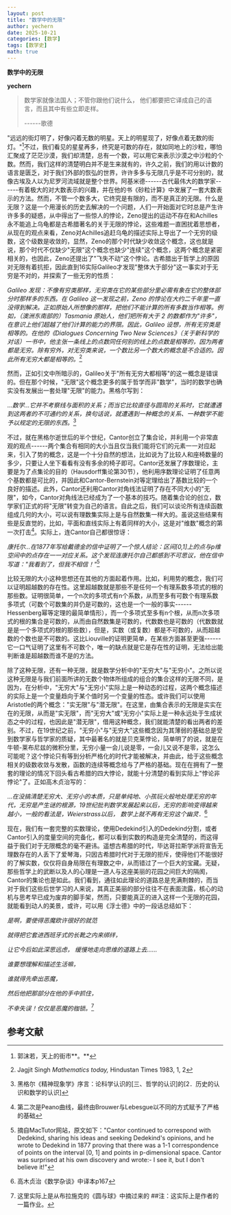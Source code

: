 ```yaml
---
layout: post
title: "数学中的无限"
author: yechern
date: 2025-10-21
categories: [数学]
tags: [数学史]
math: true
---
```




**数学中的无限**

**yechern**

> 数学家就像法国人；不管你跟他们说什么，
> 他们都要把它译成自己的语言，而且其中有些立即走样。
> 
> ------歌德

"远远的街灯明了，好像闪着无数的明星。天上的明星现了，好像点着无数的街灯。"[^1]不过，我们看见的星星再多，终究是可数的存在，就如同地上的沙粒，哪怕汇聚成了茫茫沙漠，我们却清楚，总有一个数，可以用它来表示沙漠之中沙粒的个数。然而，我们这样的清楚明白并不是生来就有的，许久之前，我们的用以计数的语言是匮乏，对于我们外部的恢弘的世界，许许多多与无限几乎是不可分别的，就像古埃及人以为尼罗河流域就是整个世界。阿基米德------古代最伟大的数学家------有着极大的对大数表示的兴趣，并在他的书《砂粒计算》中发展了一套大数表示的方法。然而，不管一个数多大，它终究是有限的，而不是真正的无限。什么是无限？这是一个用漫长的历史去解决的一个问题，人们一开始面对它时总是产生许许多多的疑惑，从中得出了一些惊人的悖论，Zeno提出的运动不存在和Achilles永不能追上乌龟都是古希腊著名的关于无限的悖论，这些难题一直困扰着思想者，从现在的观点来看，Zeno对Achilles追赶乌龟的描述实际上导出了一个无穷的级数，这个级数是收敛的，显然，Zeno的那个时代缺少收敛这个概念，这也就是说，那个时代不仅缺少"无限"这个概念也缺少"连续"这个概念，这两个概念是紧密相关的，也因此，Zeno还提出了"飞失不动"这个悖论。古希腊出于哲学上的原因对无限有着抗拒，因此直到16实际Galileo才发现"整体大于部分"这一事实对于无穷是不对的，并探索了一些无穷的性质：

*Galileo
发现：不像有穷类那样，无穷类在它的某些部分里必需有象在它的整体部分时那样多的东西。在
Galileo 这一发现之前，Zeno
的悖论在大约二千年里一直没得到解决。正如原始人所想像的那样，把他们不能计算的所有多数当作相等。例如，（澳洲东南部的）Tasmania
原始人，他们把所有大于 2
的数都作为"许多"，在意识上他们超越了他们计算的能力的界限。因此，Galileo
设想，所有无穷类是相等的。在他的《Dialogues Concerning Two New
Sciences》（关于新科学的对话）一书中，他主张一条线上的点数同任何别的线上的点数是相等的，因为两者都是无穷。除有穷外，对无穷类来说，一个数比另一个数大的概念是不合适的。因此所有无穷大都是相等的。*[^2]

然而，正如引文中所暗示的，Galileo关于"所有无穷大都相等"的这一概念是错误的。但在那个时候，"无限"这个概念更多的属于哲学而非"数学"，当时的数学也确实没有发展出一套处理"无限"的能力。黑格尔写到：

...*数学...它并不考察线与面积的关系；而当它比较直径与圆周的关系时，它就遭遇到这两者的不可通约的关系，换句话说，就遭遇到一种概念的关系、一种数学不能予以规定的无限的东西。*[^3]

不过，就在黑格尔逝世后的半个世纪，Cantor创立了集合论，并利用一个非常直观的观点------两个集合有相同的大小当且仅当我们能将它们的元素一一对应起来，引入了势的概念，这是一个十分自然的想法，比如说为了比较人和座椅数量的多少，只要让人坐下看看有没有多余的椅子即可。Cantor还发展了序数理论，主要是为了点集论的目的（Hausdorff集论第30节），他利用序数理论证明了任意两个基数都是可比的，并因此和Cantor-Bernstein对等定理给出了基数比较的一个良好的描述。此外，Cantor还利用Cantor对角线法证明了存在不同大小的"无限"，如今，Cantor对角线法已经成为了一个基本的技巧。随着集合论的创立，数学家们正式的将"无限"转变为自己的语言。自此之后，我们可以谈论所有连续函数组成几何的大小，可以说有理数集实际上是与自然数集一样大的。虽说这些结果有些是反直觉的，比如，平面和直线实际上有着同样的大小，这是对"维数"概念的第一次打击[^4]。实际上，连Cantor自己都很惊讶：

*康托尔...在1877年写给戴德金的信中证明了一个惊人结论：区间\[0,1\]上的点与p维空间中的点存在一一对应关系。这个发现连康托尔自己都感到不可思议，他在信中写道：\"我看到了，但我不相信！\"*[^5]

比较无限的大小这种思想还在其他的方面起着作用。比如，利用势的概念，我们可以证明超越数的存在性。这里超越数就是那些不是任何一个有理系数多项式的根的那些数。证明很简单，一个n次的多项式有n个系数，从而至多有可数个有理系数多项式（可数个可数集的并仍是可数的，这也是一个一般的事实------Hessenberg幂等定理的最简单情形），而一个多项式至多有n个根，从而n次多项式的根的集合是可数的，从而由自然数集是可数的，代数数也是可数的（代数数就是是一个多项式的根的那些数），但是，实数（或复数）都是不可数的，从而超越数的个数也是不可数的。这比Liouville的证明更简单，在某些方面甚至更强------它一口气证明了这里有不可数个，唯一的缺点就是它是存在性的证明，无法给出能判断谁是超越数而谁不是的方法。

除了这种无限，还有一种无限，就是数学分析中的"无穷大"与"无穷小"。之所以说这种无限是与我们前面所讲的无数个物体所组成的组合的集合这样的无限不同，是因为，在分析中，"无穷大"与"无穷小"实际上是一种动态的过程，这两个概念描述的实际上是一个变量趋向于某个值时另一个变量的性态。或许我们可以使用Aristotle的两个概念："实无限"与"潜无限"。在这里，由集合表示的无限是实实在在的无限，从而是"实无限"，而"无穷大"或"无穷小"实际上是一种永远处于生成状态之中的过程，也因此是"潜无限"，借用这种概念，我们就能清楚的看出两者的差别。不过，在19世纪之前，"无穷小"与"无穷大"这些概念因为其薄弱的基础总是受到数学家与哲学家的质疑，其中最著名的就是贝克莱悖论，简单明了的说，就是在牛顿-莱布尼兹的微积分里，无穷小量一会儿说是零，一会儿又说不是零，这怎么可能呢？这个悖论只有等到分析严格化的时代才能被解决，并由此，给于这些概念相关的级数收敛与发散，函数的连续等概念给与了严格的基础。现在在拥有了一整套的理论的情况下回头看古希腊的四大悖论，就能十分清楚的看到实际上"悖论非悖论"了。正如高木贞治写的：

...*在没搞清楚无穷大、无穷小的本质，只是单纯地、小孩玩火般地处理无穷的年代，无穷是产生谜的根源，19世纪批判数学发展起来以后，无穷的影响变得越来越小，一般的看法是，Weierstrass以后，
数学上就不再有无穷这个幽灵．*[^6]

现在，我们有一套完整的实数理论，使用Dedekind引入的Dedekind分割，或者Cantor引入的度量空间的完备化，都可以看到实数的构造是完全清楚的，而这得益于我们对于无限概念的毫不避讳。遥想古希腊的时代，毕达哥拉斯学派将宣告无理数存在的人丢下了爱琴海，只因古希腊时代对于无限的拒斥，使得他们不能很好的了解实数，仅仅将自身局限在有理数之中，从而错过了一个巨大的宝藏。无疑，那些哲学上的武断以及人的心理是一道人与这座美丽的花园之间巨大的隔阂，Cantor的集论也是如此。我们看到，通往如此理论的道路总是充满荆棘的，而当对于我们这些后世学习的人来说，其真正美丽的部分往往不在表面流露，核心的动机与思考早已成为废弃的脚手架，然而，只要能真正的进入这样一个无限的花园，就能看到动人的美景，或许，可以用《浮士德》中的一段话总结如下：

*是啊，要使得恶魔欧许很好的就范*

*就得把它套进西班牙式的长靴之内来绑绊，*

*让它今后如此深思远虑， 缓慢地走向思维的道路上去......*

*谁要想理解和描述生活嘛，*

*谁就得先牵出恶魔，*

*然后他把那部分在他的手中抓住，*

*不幸失误！仅仅是恶魔的枷锁。*[^7]

## 参考文献

[^1]: 郭沫若，天上的街市**。**

[^2]: Jagjit Singh *Mathematics today,* Hindustan Times 1983, 1, 2

[^3]: 黑格尔《精神现象学》序言：论科学认识的\[三、哲学的认识\]的\[2．历史的认识和数学的认识\]

[^4]: 第二次是Peano曲线，最终由Brouwer与Lebesgue以不同的方式赋予了严格的基础

[^5]: 摘自MacTutor网站，原文如下："Cantor continued to correspond with
    Dedekind, sharing his ideas and seeking Dedekind\'s opinions, and he
    wrote to Dedekind in 1877 proving that there was a 1-1
    correspondence of points on the interval \[0, 1\] and points in
    p-dimensional space. Cantor was surprised at his own discovery and
    wrote:- I see it, but I don\'t believe it!"

[^6]: 高木贞治《数学杂谈》中译本p167

[^7]: 这里实际上是从布拉施克的《圆与球》中摘过来的
##注：这实际上是作者的一篇作业。
